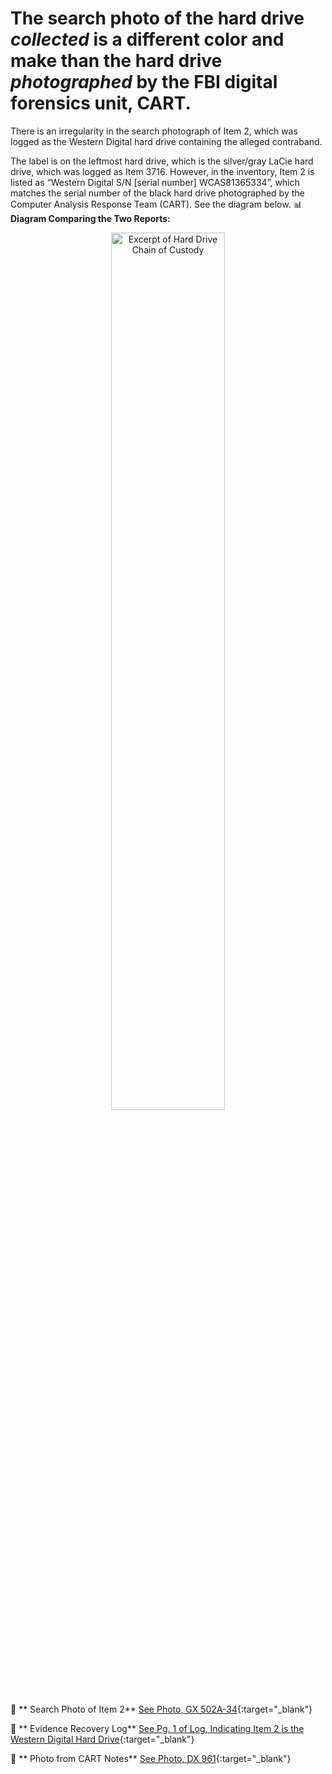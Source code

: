 # The search photo of the hard drive *collected* is a different color and make than the hard drive *photographed* by the FBI digital forensics unit, CART. 

There is an irregularity in the search photograph of Item 2, which was logged as the Western Digital hard drive containing the alleged contraband.

The label is on the leftmost hard drive, which is the silver/gray LaCie hard drive, which was logged as Item 3716. However, in the inventory, Item 2 is listed as “Western Digital S/N [serial number] WCAS81365334”, which matches the serial number of the black hard drive photographed by the Computer Analysis Response Team (CART). See the diagram below.
📊 **Diagram Comparing the Two Reports:**  
<p align="center">
  <img src="https://www.usvraniere.com/assets/silver-black.png" alt="Excerpt of Hard Drive Chain of Custody" width="60%">
</p>

📄 ** Search Photo of Item 2** [See Photo, GX 502A-34](https://www.usvraniere.com/asserts/hd-search-photo.pdf){:target="_blank"}

📄 ** Evidence Recovery Log** [See Pg. 1 of Log, Indicating Item 2 is the Western Digital Hard Drive](https://www.usvraniere.com/assets/evidence-recovery-log-pg-1.pdf){:target="_blank"}

📄 ** Photo from CART Notes** [See Photo, DX 961](https://www.usvraniere.com/assets/hd-cart-photo.pdf){:target="_blank"}
